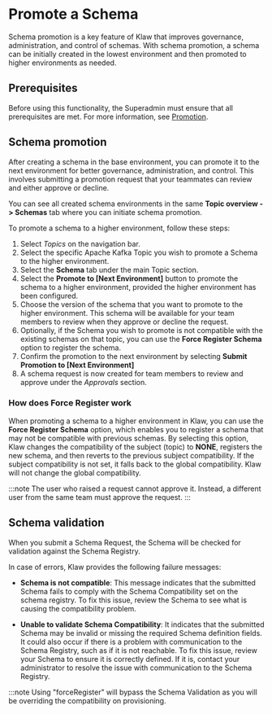 # Promote a Schema

Schema promotion is a key feature of Klaw that improves governance,
administration, and control of schemas. With schema promotion, a schema
can be initially created in the lowest environment and then promoted to
higher environments as needed.

## Prerequisites

Before using this functionality, the Superadmin must ensure that all
prerequisites are met. For more information, see
[Promotion](../../Concepts/promotion.md).

## Schema promotion

After creating a schema in the base environment, you can promote it to
the next environment for better governance, administration, and control.
This involves submitting a promotion request that your teammates can
review and either approve or decline.

You can see all created schema environments in the same **Topic overview
-\> Schemas** tab where you can initiate schema promotion.

To promote a schema to a higher environment, follow these steps:

1. Select _Topics_ on the navigation bar.
2. Select the specific Apache Kafka Topic you wish to promote a Schema to the
   higher environment.
3. Select the **Schema** tab under the main Topic section.
4. Select the **Promote to \[Next Environment\]** button to promote the
   schema to a higher environment, provided the higher environment has
   been configured.
5. Choose the version of the schema that you want to promote to the
   higher environment. This schema will be available for your team
   members to review when they approve or decline the request.
6. Optionally, if the Schema you wish to promote is not compatible with
   the existing schemas on that topic, you can use the **Force Register
   Schema** option to register the schema.
7. Confirm the promotion to the next environment by selecting **Submit
   Promotion to \[Next Environment\]**
8. A schema request is now created for team members to review and
   approve under the _Approvals_ section.

### How does Force Register work

When promoting a schema to a higher environment in Klaw, you can use the
**Force Register Schema** option, which enables you to register a schema
that may not be compatible with previous schemas. By selecting this
option, Klaw changes the compatibility of the subject (topic) to
**NONE**, registers the new schema, and then reverts to the previous
subject compatibility. If the subject compatibility is not set, it falls
back to the global compatibility. Klaw will not change the global
compatibility.

:::note
The user who raised a request cannot approve it. Instead, a different user from the same team must approve the request.
:::

## Schema validation

When you submit a Schema Request, the Schema will be checked for
validation against the Schema Registry.

In case of errors, Klaw provides the following failure messages:

- **Schema is not compatible**: This message indicates that the submitted
  Schema fails to comply with the Schema Compatibility set on the schema
  registry. To fix this issue, review the Schema to see what is causing
  the compatibility problem.

- **Unable to validate Schema Compatibility**: It indicates that the submitted Schema may be invalid
  or missing the required Schema definition fields. It could also occur if
  there is a problem with communication to the Schema Registry, such as if
  it is not reachable. To fix this issue, review your Schema to ensure it
  is correctly defined. If it is, contact your administrator to resolve
  the issue with communication to the Schema Registry.

:::note
Using "forceRegister" <!--vale NO_SPELL--> will bypass the Schema Validation as you will be
overriding the compatibility on provisioning.
